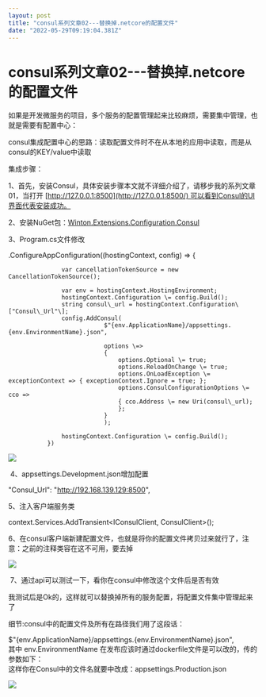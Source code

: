 ```yaml
---
layout: post
title: "consul系列文章02---替换掉.netcore的配置文件"
date: "2022-05-29T09:19:04.381Z"
---
```

consul系列文章02---替换掉.netcore的配置文件
===============================

如果是开发微服务的项目，多个服务的配置管理起来比较麻烦，需要集中管理，也就是需要有配置中心：

consul集成配置中心的思路：读取配置文件时不在从本地的应用中读取，而是从consul的KEY/value中读取

集成步骤：

1、首先，安装Consul，具体安装步骤本文就不详细介绍了，请移步我的系列文章01，当打开 [http://127.0.0.1:8500](http://127.0.0.1:8500/) 可以看到Consul的UI界面代表安装成功。

2、安装NuGet包：[Winton.Extensions.Configuration.Consul](https://github.com/WintonCode/Winton.Extensions.Configuration.Consul)

3、Program.cs文件修改

 .ConfigureAppConfiguration((hostingContext, config) =>
               {

                   var cancellationTokenSource = new CancellationTokenSource();

                   var env = hostingContext.HostingEnvironment;
                   hostingContext.Configuration \= config.Build();
                   string consul\_url = hostingContext.Configuration\["Consul\_Url"\];
                   config.AddConsul(
                               $"{env.ApplicationName}/appsettings.{env.EnvironmentName}.json",
                          
                               options \=>
                               {
                                   options.Optional \= true;
                                   options.ReloadOnChange \= true;
                                   options.OnLoadException \= exceptionContext => { exceptionContext.Ignore = true; };
                                   options.ConsulConfigurationOptions \= cco => 
                                   { cco.Address \= new Uri(consul\_url);
                                   };
                               }
                               );

                   hostingContext.Configuration \= config.Build();
               })

![](https://img2022.cnblogs.com/blog/1109435/202205/1109435-20220529110500658-1070161620.png)

 4、appsettings.Development.json增加配置

"Consul\_Url": "http://192.168.139.129:8500",

5、注入客户端服务类

 context.Services.AddTransient<IConsulClient, ConsulClient>();

6、在consul客户端新建配置文件，也就是将你的配置文件拷贝过来就行了，注意：之前的注释类容在这不可用，要去掉

![](https://img2022.cnblogs.com/blog/1109435/202205/1109435-20220529110905333-1845611296.png)

 7、通过api可以测试一下，看你在consul中修改这个文件后是否有效

我测试后是Ok的，这样就可以替换掉所有的服务配置，将配置文件集中管理起来了

细节:consul中的配置文件及所有在路径我们用了这段话：

$"{env.ApplicationName}/appsettings.{env.EnvironmentName}.json",  
其中 env.EnvironmentName 在发布应该时通过dockerfile文件是可以改的，传的参数如下：  
这样你在Consul中的文件名就要中改成：appsettings.Production.json

![](https://img2022.cnblogs.com/blog/1109435/202205/1109435-20220529145651770-1569150414.png)